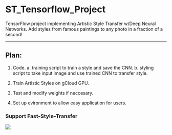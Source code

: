 ST_Tensorflow_Project
===================

TensorFlow project implementing Artistic Style Transfer w/Deep Neural Networks. Add styles from famous paintings to any photo in a fraction of a second!

----------


Plan:
-------------
1. Code.
a. training script to train a style and save the CNN.
b. styling script to take input image and use trained CNN to transfer style.

2. Train Artistic Styles on gCloud GPU.

3. Test and modify weights if neccesary.

4. Set up evironment to allow easy application for users.

### Support Fast-Style-Transfer

[![](https://cdn4.iconfinder.com/data/icons/iconsimple-logotypes/512/github-256.png)](https://github.com/lengstrom/fast-style-transfer)
